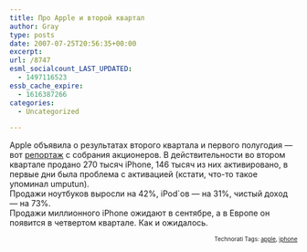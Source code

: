 ```yaml
---
title: Про Apple и второй квартал
author: Gray
type: posts
date: 2007-07-25T20:56:35+00:00
excerpt:
url: /8747
esml_socialcount_LAST_UPDATED:
  - 1497116523
essb_cache_expire:
  - 1616387266
categories:
  - Uncategorized

---
```








Apple объявила о результатах второго квартала и первого полугодия &#8212; вот <a href="http://www.tuaw.com/2007/07/25/liveblogging-the-apple-earnings-call/" target="_blank">репортаж</a> с собрания акционеров. В действительности во втором квартале продано 270 тысяч iPhone, 146 тысяч из них активировано, в первые дни была проблема с активацией (кстати, что-то такое упоминал umputun).  
Продажи ноутбуков выросли на 42%, iPod\`ов &#8212; на 31%, чистый доход &#8212; на 73%.  
Продажи миллионного iPhone ожидают в сентябре, а в Европе он появится в четвертом квартале. Как и ожидалось.  
<!-- technorati tags start -->

<p style="text-align:right;font-size:10px;">
  Technorati Tags: <a href="http://www.technorati.com/tag/apple" rel="tag">apple</a>, <a href="http://www.technorati.com/tag/iphone" rel="tag">iphone</a>
</p>

<!-- technorati tags end -->